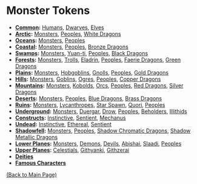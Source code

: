 # Monster Tokens
- **[Common](common#common-monster-tokens):** [Humans](https://github.com/acodcha/DnD5e/tree/main/tokens/monsters/common/humans), [Dwarves](https://github.com/acodcha/DnD5e/tree/main/tokens/monsters/common/dwarves), [Elves](https://github.com/acodcha/DnD5e/tree/main/tokens/monsters/common/elves)
- **[Arctic](arctic#arctic-monster-tokens):** [Monsters](https://github.com/acodcha/DnD5e/tree/main/tokens/monsters/arctic/monsters), [Peoples](https://github.com/acodcha/DnD5e/tree/main/tokens/monsters/arctic/peoples), [White Dragons](https://github.com/acodcha/DnD5e/tree/main/tokens/monsters/arctic/dragons_white)
- **[Oceans](oceans#oceans-monster-tokens):** [Monsters](https://github.com/acodcha/DnD5e/tree/main/tokens/monsters/oceans/monsters), [Peoples](https://github.com/acodcha/DnD5e/tree/main/tokens/monsters/oceans/peoples)
- **[Coastal](coastal#coastal-monster-tokens):** [Monsters](https://github.com/acodcha/DnD5e/tree/main/tokens/monsters/coastal/monsters), [Peoples](https://github.com/acodcha/DnD5e/tree/main/tokens/monsters/coastal/peoples), [Bronze Dragons](https://github.com/acodcha/DnD5e/tree/main/tokens/monsters/coastal/dragons_bronze)
- **[Swamps](swamps#swamps-monster-tokens):** [Monsters](https://github.com/acodcha/DnD5e/tree/main/tokens/monsters/swamps/monsters), [Yuan-ti](https://github.com/acodcha/DnD5e/tree/main/tokens/monsters/swamps/yuan_ti), [Peoples](https://github.com/acodcha/DnD5e/tree/main/tokens/monsters/swamps/peoples), [Black Dragons](https://github.com/acodcha/DnD5e/tree/main/tokens/monsters/swamps/dragons_black)
- **[Forests](forests#forests-monster-tokens):** [Monsters](https://github.com/acodcha/DnD5e/tree/main/tokens/monsters/forests/monsters), [Trolls](https://github.com/acodcha/DnD5e/tree/main/tokens/monsters/forests/trolls), [Eladrin](https://github.com/acodcha/DnD5e/tree/main/tokens/monsters/forests/eladrin), [Peoples](https://github.com/acodcha/DnD5e/tree/main/tokens/monsters/forests/peoples), [Faerie Dragons](https://github.com/acodcha/DnD5e/tree/main/tokens/monsters/forests/dragons_faerie), [Green Dragons](https://github.com/acodcha/DnD5e/tree/main/tokens/monsters/forests/dragons_green)
- **[Plains](plains#plains-monster-tokens):** [Monsters](https://github.com/acodcha/DnD5e/tree/main/tokens/monsters/plains/monsters), [Hobgoblins](https://github.com/acodcha/DnD5e/tree/main/tokens/monsters/plains/hobgoblins), [Gnolls](https://github.com/acodcha/DnD5e/tree/main/tokens/monsters/plains/gnolls), [Peoples](https://github.com/acodcha/DnD5e/tree/main/tokens/monsters/plains/peoples), [Gold Dragons](https://github.com/acodcha/DnD5e/tree/main/tokens/monsters/plains/dragons_gold)
- **[Hills](hills#hills-monster-tokens):** [Monsters](https://github.com/acodcha/DnD5e/tree/main/tokens/monsters/hills/monsters), [Goblins](https://github.com/acodcha/DnD5e/tree/main/tokens/monsters/hills/goblins), [Ogres](https://github.com/acodcha/DnD5e/tree/main/tokens/monsters/hills/ogres), [Peoples](https://github.com/acodcha/DnD5e/tree/main/tokens/monsters/hills/peoples), [Copper Dragons](https://github.com/acodcha/DnD5e/tree/main/tokens/monsters/hills/dragons_copper)
- **[Mountains](mountains#mountains-monster-tokens):** [Monsters](https://github.com/acodcha/DnD5e/tree/main/tokens/monsters/mountains/monsters), [Kobolds](https://github.com/acodcha/DnD5e/tree/main/tokens/monsters/mountains/kobolds), [Orcs](https://github.com/acodcha/DnD5e/tree/main/tokens/monsters/mountains/orcs), [Peoples](https://github.com/acodcha/DnD5e/tree/main/tokens/monsters/mountains/peoples), [Red Dragons](https://github.com/acodcha/DnD5e/tree/main/tokens/monsters/mountains/dragons_red), [Silver Dragons](https://github.com/acodcha/DnD5e/tree/main/tokens/monsters/mountains/dragons_silver)
- **[Deserts](deserts#deserts-monster-tokens):** [Monsters](https://github.com/acodcha/DnD5e/tree/main/tokens/monsters/deserts/monsters), [Peoples](https://github.com/acodcha/DnD5e/tree/main/tokens/monsters/deserts/peoples), [Blue Dragons](https://github.com/acodcha/DnD5e/tree/main/tokens/monsters/deserts/dragons_blue), [Brass Dragons](https://github.com/acodcha/DnD5e/tree/main/tokens/monsters/deserts/dragons_brass)
- **[Ruins](ruins#ruins-monster-tokens):** [Monsters](https://github.com/acodcha/DnD5e/tree/main/tokens/monsters/ruins/monsters), [Lycanthropes](https://github.com/acodcha/DnD5e/tree/main/tokens/monsters/ruins/lycanthropes), [Star Spawn](https://github.com/acodcha/DnD5e/tree/main/tokens/monsters/ruins/star_spawn), [Quori](https://github.com/acodcha/DnD5e/tree/main/tokens/monsters/ruins/quori), [Peoples](https://github.com/acodcha/DnD5e/tree/main/tokens/monsters/ruins/peoples)
- **[Underground](underground#underground-monster-tokens):** [Monsters](https://github.com/acodcha/DnD5e/tree/main/tokens/monsters/underground/monsters), [Duergar](https://github.com/acodcha/DnD5e/tree/main/tokens/monsters/underground/duergar), [Drow](https://github.com/acodcha/DnD5e/tree/main/tokens/monsters/underground/drow), [Peoples](https://github.com/acodcha/DnD5e/tree/main/tokens/monsters/underground/peoples), [Beholders](https://github.com/acodcha/DnD5e/tree/main/tokens/monsters/underground/beholders), [Illithids](https://github.com/acodcha/DnD5e/tree/main/tokens/monsters/underground/illithids)
- **[Constructs](constructs#constructs-monster-tokens):** [Instinctive](https://github.com/acodcha/DnD5e/tree/main/tokens/monsters/constructs/instinctive), [Sentient](https://github.com/acodcha/DnD5e/tree/main/tokens/monsters/constructs/sentient), [Mechanus](https://github.com/acodcha/DnD5e/tree/main/tokens/monsters/constructs/mechanus)
- **[Undead](undead#undead-monster-tokens):** [Instinctive](https://github.com/acodcha/DnD5e/tree/main/tokens/monsters/undead/instinctive), [Ethereal](https://github.com/acodcha/DnD5e/tree/main/tokens/monsters/undead/ethereal), [Sentient](https://github.com/acodcha/DnD5e/tree/main/tokens/monsters/undead/sentient)
- **[Shadowfell](shadowfell#shadowfell-monster-tokens):** [Monsters](https://github.com/acodcha/DnD5e/tree/main/tokens/monsters/shadowfell/monsters), [Peoples](https://github.com/acodcha/DnD5e/tree/main/tokens/monsters/shadowfell/peoples), [Shadow Chromatic Dragons](https://github.com/acodcha/DnD5e/tree/main/tokens/monsters/shadowfell/dragons_shadow_chromatic), [Shadow Metallic Dragons](https://github.com/acodcha/DnD5e/tree/main/tokens/monsters/shadowfell/dragons_shadow_metallic)
- **[Lower Planes](lower_planes#lower-planes-monster-tokens):** [Monsters](https://github.com/acodcha/DnD5e/tree/main/tokens/monsters/lower_planes/monsters), [Demons](https://github.com/acodcha/DnD5e/tree/main/tokens/monsters/lower_planes/demons), [Devils](https://github.com/acodcha/DnD5e/tree/main/tokens/monsters/lower_planes/devils), [Abishai](https://github.com/acodcha/DnD5e/tree/main/tokens/monsters/lower_planes/abishai), [Slaadi](https://github.com/acodcha/DnD5e/tree/main/tokens/monsters/lower_planes/slaadi), [Peoples](https://github.com/acodcha/DnD5e/tree/main/tokens/monsters/lower_planes/peoples)
- **[Upper Planes](upper_planes#upper-planes-monster-tokens):** [Celestials](https://github.com/acodcha/DnD5e/tree/main/tokens/monsters/upper_planes/celestials), [Githyanki](https://github.com/acodcha/DnD5e/tree/main/tokens/monsters/upper_planes/githyanki), [Githzerai](https://github.com/acodcha/DnD5e/tree/main/tokens/monsters/upper_planes/githzerai)
- **[Deities](https://github.com/acodcha/DnD5e/tree/main/tokens/monsters/deities)**
- **[Famous Characters](https://github.com/acodcha/DnD5e/tree/main/tokens/monsters/famous_characters)**

[(Back to Main Page)](../../#)
